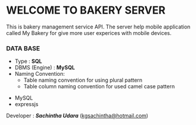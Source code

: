 # WELCOME TO BAKERY SERVER

This is bakery management service API.
The server help mobile application called My Bakery for give more user experices with mobile devices.

### DATA BASE
- Type : **SQL**
- DBMS (Engine) : **MySQL**
- Naming Convention: 
    * Table naming convention for using plural pattern
    * Table column naming convention for used camel case pattern

* MySQL
* expressjs

Developer : ***Sachintha Udara*** (kgsachintha@hotmail.com)